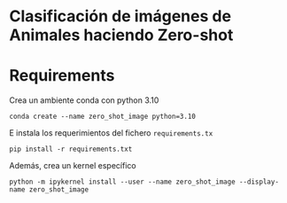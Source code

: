 # Clasificación de imágenes de Animales haciendo Zero-shot

# Requirements

Crea un ambiente conda con python 3.10

```
conda create --name zero_shot_image python=3.10
```

E instala los requerimientos del fichero `requirements.tx`

```
pip install -r requirements.txt
```

Además, crea un kernel específico

```
python -m ipykernel install --user --name zero_shot_image --display-name zero_shot_image
```
